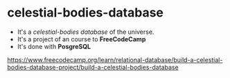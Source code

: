 # celestial-bodies-database

* It's a _celestial-bodies database_ of the universe.
* It's a project of an course to **FreeCodeCamp**
* It's done with **PosgreSQL**

https://www.freecodecamp.org/learn/relational-database/build-a-celestial-bodies-database-project/build-a-celestial-bodies-database
